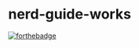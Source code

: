 # nerd-guide-works
[![forthebadge](http://forthebadge.com/images/badges/uses-git.svg)](http://forthebadge.com)
